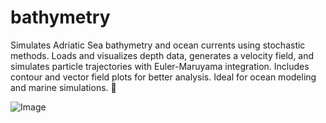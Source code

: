 # bathymetry
Simulates Adriatic Sea bathymetry and ocean currents using stochastic methods. Loads and visualizes depth data, generates a velocity field, and simulates particle trajectories with Euler-Maruyama integration. Includes contour and vector field plots for better analysis. Ideal for ocean modeling and marine simulations. 🚢

![Image](https://github.com/user-attachments/assets/8bfd28de-59f2-4ca1-9efb-19c7888b62ec)
